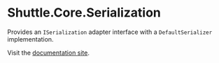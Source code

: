 # Shuttle.Core.Serialization

Provides an `ISerialization` adapter interface with a `DefaultSerializer` implementation.

Visit the [documentation site](http://shuttle.github.io/shuttle-core/).